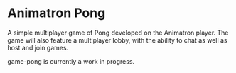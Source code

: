 Animatron Pong
=========

A simple multiplayer game of Pong developed on the Animatron player. The game will also feature a multiplayer
lobby, with the ability to chat as well as host and join games.

game-pong is currently a work in progress.
